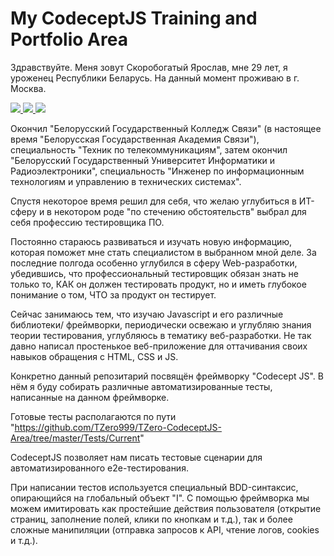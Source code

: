 # My CodeceptJS Training and Portfolio Area

Здравствуйте.
Меня зовут Скоробогатый Ярослав, мне 29 лет, я уроженец Республики Беларусь.
На данный момент проживаю в г. Москва.

<div id = 'social_links' class='link_btn'>
    <a href="https://vk.com/tzero">
        <img src = "https://img.shields.io/badge/vk-blue?style=for-the-badge"/>
    </a>
    <a href="https://hh.ru/resume/28a29296ff089d8bde0039ed1f4b5953344168">
        <img src = "https://img.shields.io/badge/HeadHunter-red?style=for-the-badge"/>
    </a>
    <a href="https://t.me/TZero_spb">
        <img src = "https://img.shields.io/badge/Telegram-blue?style=for-the-badge"/>
    </a>
</div>

Окончил "Белорусский Государственный Колледж Связи" (в настоящее время "Белорусская Государственная Академия Связи"), 
специальность "Техник по телекоммуникациям", затем окончил "Белорусский Государственный Университет Информатики и Радиоэлектроники", 
специальность "Инженер по информационным технологиям и управлению в технических системах".

Спустя некоторое время решил для себя, что желаю углубиться в ИТ-сферу и в некотором роде "по стечению обстоятельств" выбрал для себя 
профессию тестировщика ПО.

Постоянно стараюсь развиваться и изучать новую информацию, которая поможет мне стать специалистом в выбранном мной деле.
За последние полгода особенно углубился в сферу Web-разработки, убедившись, что профессиональный тестировщик обязан знать не только то, КАК он
должен тестировать продукт, но и иметь глубокое понимание о том, ЧТО за продукт он тестирует.

Сейчас занимаюсь тем, что изучаю Javascript и его различные библиотеки/ фреймворки, периодически освежаю и углубляю знания теории тестирования,
углубляюсь в тематику веб-разработки. Не так давно написал простенькое веб-приложение для оттачивания своих навыков обращения с HTML, CSS и JS.

Конкретно данный репозитарий посвящён фреймворку "Codecept JS".
В нём я буду собирать различные автоматизированные тесты, написанные на данном фреймворке.

Готовые тесты располагаются по пути "https://github.com/TZero999/TZero-CodeceptJS-Area/tree/master/Tests/Current"

CodeceptJS позволяет нам писать тестовые сценарии для автоматизированного e2e-тестирования.

При написании тестов используется специальный BDD-синтаксис, опирающийся на глобальный объект "I".
С помощью фреймворка мы можем имитировать как простейшие действия пользователя (открытие страниц, заполнение полей, клики по кнопкам и т.д.), 
так и более сложные манипиляции (отправка запросов к API, чтение логов, cookies и т.д.).


